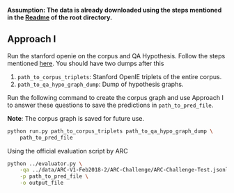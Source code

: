 **Assumption: The data is already downloaded using the steps mentioned in the [Readme](../Readme.md) of the root directory.**

## Approach I

Run the stanford openie on the corpus and QA Hypothesis. Follow the steps mentioned [here](stanford/Readme.md). You should have two dumps after this

1. `path_to_corpus_triplets`: Stanford OpenIE triplets of the entire corpus.
2. `path_to_qa_hypo_graph_dump`: Dump of hypothesis graphs.

Run the following command to create the corpus graph and use Approach I to answer these questions to save the predictions in `path_to_pred_file`.

**Note**: The corpus graph is saved for future use.

```bash
python run.py path_to_corpus_triplets path_to_qa_hypo_graph_dump \
    path_to_pred_file
```

Using the official evaluation script by ARC

```bash
python ../evaluator.py \
    -qa ../data/ARC-V1-Feb2018-2/ARC-Challenge/ARC-Challenge-Test.jsonl \
    -p path_to_pred_file \
    -o output_file
```
